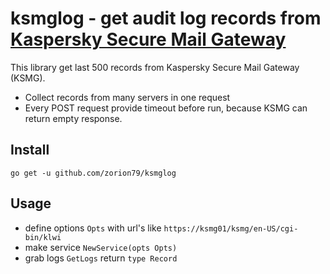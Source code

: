 # ksmglog - get audit log records from [Kaspersky Secure Mail Gateway](https://www.kaspersky.ru/small-to-medium-business-security/mail-security-appliance)

This library get last 500 records from Kaspersky Secure Mail Gateway (KSMG).

- Collect records from many servers in one request
- Every POST request provide timeout before run, because KSMG can return empty response.

## Install

`go get -u github.com/zorion79/ksmglog`

## Usage

- define options `Opts` with url's like `https://ksmg01/ksmg/en-US/cgi-bin/klwi`
- make service `NewService(opts Opts)`
- grab logs `GetLogs` return `type Record`
